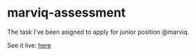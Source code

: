 # marviq-assessment

The task I've been asigned to apply for junior position @marviq.

See it live: [here](https://awesome-volhard-fa9912.netlify.com/ "Marviq recruitment task")